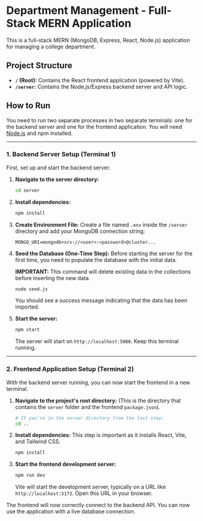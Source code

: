 # Department Management - Full-Stack MERN Application

This is a full-stack MERN (MongoDB, Express, React, Node.js) application for managing a college department.

## Project Structure

- **`/` (Root):** Contains the React frontend application (powered by Vite).
- **`/server`:** Contains the Node.js/Express backend server and API logic.

## How to Run

You need to run two separate processes in two separate terminals: one for the backend server and one for the frontend application. You will need [Node.js](https://nodejs.org/) and npm installed.

---

### 1. Backend Server Setup (Terminal 1)

First, set up and start the backend server.

1.  **Navigate to the server directory:**
    ```bash
    cd server
    ```

2.  **Install dependencies:**
    ```bash
    npm install
    ```
    
3. **Create Environment File:**
    Create a file named `.env` inside the `/server` directory and add your MongoDB connection string:
    ```
    MONGO_URI=mongodb+srv://<user>:<password>@cluster...
    ```

4.  **Seed the Database (One-Time Step):**
    Before starting the server for the first time, you need to populate the database with the initial data.
    
    **IMPORTANT:** This command will delete existing data in the collections before inserting the new data.
    ```bash
    node seed.js
    ```
    You should see a success message indicating that the data has been imported.

5.  **Start the server:**
    ```bash
    npm start
    ```
    The server will start on `http://localhost:5000`. Keep this terminal running.

---

### 2. Frontend Application Setup (Terminal 2)

With the backend server running, you can now start the frontend in a new terminal.

1.  **Navigate to the project's root directory:**
    (This is the directory that contains the `server` folder and the frontend `package.json`).
    ```bash
    # If you're in the server directory from the last step:
    cd .. 
    ```

2.  **Install dependencies:**
    This step is important as it installs React, Vite, and Tailwind CSS.
    ```bash
    npm install
    ```

3.  **Start the frontend development server:**
    ```bash
    npm run dev
    ```
    Vite will start the development server, typically on a URL like `http://localhost:5173`. Open this URL in your browser.

The frontend will now correctly connect to the backend API. You can now use the application with a live database connection.